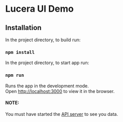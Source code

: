 # Lucera UI Demo 

## Installation

In the project directory, to build run:

### `npm install`


In the project directory, to start app run:

### `npm run`
Runs the app in the development mode.<br>
Open [http://localhost:3000](http://localhost:3000) to view it in the browser.

#### NOTE: 
You must have started the <a href="https://github.com/mars5887/lucera/tree/master/api/lucera-demo-api">API server</a> to see you data.


